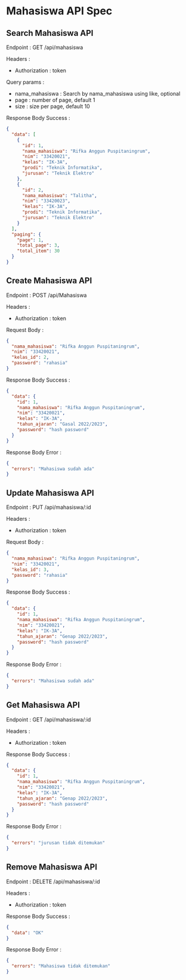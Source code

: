 # Mahasiswa API Spec

## Search Mahasiswa API

Endpoint : GET /api/mahasiswa

Headers :

- Authorization : token

Query params :

- nama_mahasiswa : Search by nama_mahasiswa using like, optional
- page : number of page, default 1
- size : size per page, default 10

Response Body Success :

```json
{
  "data": [
    {
      "id": 1,
      "nama_mahasiswa": "Rifka Anggun Puspitaningrum",
      "nim": "33420021",
      "kelas": "IK-3A",
      "prodi": "Teknik Informatika",
      "jurusan": "Teknik Elektro"
    },
    {
      "id": 2,
      "nama_mahasiswa": "Talitha",
      "nim": "33420023",
      "kelas": "IK-3A",
      "prodi": "Teknik Informatika",
      "jurusan": "Teknik Elektro"
    }
  ],
  "paging": {
    "page": 1,
    "total_page": 3,
    "total_item": 30
  }
}
```

## Create Mahasiswa API

Endpoint : POST /api/Mahasiswa

Headers :

- Authorization : token

Request Body :

```json
{
  "nama_mahasiswa": "Rifka Anggun Puspitaningrum",
  "nim": "33420021",
  "kelas_id": 2,
  "password": "rahasia"
}
```

Response Body Success :

```json
{
  "data": {
    "id": 1,
    "nama_mahasiswa": "Rifka Anggun Puspitaningrum",
    "nim": "33420021",
    "kelas": "IK-3A",
    "tahun_ajaran": "Gasal 2022/2023",
    "password": "hash password"
  }
}
```

Response Body Error :

```json
{
  "errors": "Mahasiswa sudah ada"
}
```

## Update Mahasiswa API

Endpoint : PUT /api/mahasiswa/:id

Headers :

- Authorization : token

Request Body :

```json
{
  "nama_mahasiswa": "Rifka Anggun Puspitaningrum",
  "nim": "33420021",
  "kelas_id": 3,
  "password": "rahasia"
}
```

Response Body Success :

```json
{
  "data": {
    "id": 1,
    "nama_mahasiswa": "Rifka Anggun Puspitaningrum",
    "nim": "33420021",
    "kelas": "IK-3A",
    "tahun_ajaran": "Genap 2022/2023",
    "password": "hash password"
  }
}
```

Response Body Error :

```json
{
  "errors": "Mahasiswa sudah ada"
}
```

## Get Mahasiswa API

Endpoint : GET /api/mahasiswa/:id

Headers :

- Authorization : token

Response Body Success :

```json
{
  "data": {
    "id": 1,
    "nama_mahasiswa": "Rifka Anggun Puspitaningrum",
    "nim": "33420021",
    "kelas": "IK-3A",
    "tahun_ajaran": "Genap 2022/2023",
    "password": "hash password"
  }
}
```

Response Body Error :

```json
{
  "errors": "jurusan tidak ditemukan"
}
```

## Remove Mahasiswa API

Endpoint : DELETE /api/mahasiswa/:id

Headers :

- Authorization : token

Response Body Success :

```json
{
  "data": "OK"
}
```

Response Body Error :

```json
{
  "errors": "Mahasiswa tidak ditemukan"
}
```

